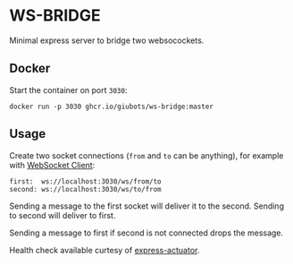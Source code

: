 # WS-BRIDGE
Minimal express server to bridge two websocockets.

## Docker
Start the container on port `3030`: 

```
docker run -p 3030 ghcr.io/giubots/ws-bridge:master
```

## Usage
Create two socket connections (`from` and `to` can be anything), for example with [WebSocket Client](https://livepersoninc.github.io/ws-test-page/):
```
first:  ws://localhost:3030/ws/from/to
second: ws://localhost:3030/ws/to/from
```
Sending a message to the first socket will deliver it to the second. Sending to second will deliver to first.

Sending a message to first if second is not connected drops the message.

Health check available curtesy of [express-actuator](https://github.com/rcruzper/express-actuator).